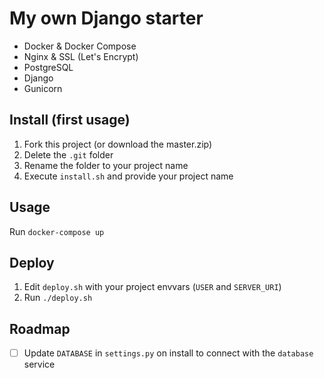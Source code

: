 # My own Django starter

- Docker & Docker Compose
- Nginx & SSL (Let's Encrypt)
- PostgreSQL
- Django
- Gunicorn

## Install (first usage)
1. Fork this project (or download the master.zip)
2. Delete the `.git` folder
3. Rename the folder to your project name
4. Execute `install.sh` and provide your project name

## Usage
Run `docker-compose up`

## Deploy
1. Edit `deploy.sh` with your project envvars (`USER` and `SERVER_URI`)
2. Run `./deploy.sh`


## Roadmap
- [ ] Update `DATABASE` in `settings.py` on install to connect with the `database` service
